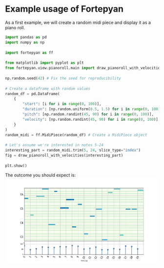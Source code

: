 # Example usage of Fortepyan

As a first example, we will create a random midi piece and display it as a piano roll.

``` py title="Getting started"
import pandas as pd
import numpy as np

import fortepyan as ff

from matplotlib import pyplot as plt
from fortepyan.view.pianoroll.main import draw_pianoroll_with_velocities

np.random.seed(42) # Fix the seed for reproducibility

# Create a dataframe with random values
random_df = pd.DataFrame(
    {
        "start": [i for i in range(0, 100)],
        "duration": [np.random.uniform(0.5, 1.5) for i in range(0, 100)],
        "pitch": [np.random.randint(45, 90) for i in range(0, 100)],
        "velocity": [np.random.randint(45, 90) for i in range(0, 100)],
    }
)
random_midi = ff.MidiPiece(random_df) # Create a MidiPiece object

# Let's assume we're interested in notes 5-24
interesting_part = random_midi.trim(5, 24, slice_type="index")
fig = draw_pianoroll_with_velocities(interesting_part)

plt.show()

```

The outcome you should expect is:
![Piano roll](../assets/pianoroll.png)
